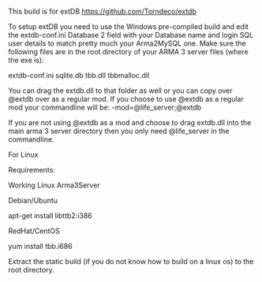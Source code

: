 This build is for extDB https://github.com/Torndeco/extdb

To setup extDB you need to use the Windows pre-compiled build and edit the extdb-conf.ini Database 2 field with your Database name and login SQL user details to match pretty much your Arma2MySQL one.
Make sure the following files are in the root directory of your ARMA 3 server files (where the exe is):

extdb-conf.ini
sqlite.db
tbb.dll
tbbmalloc.dll

You can drag the extdb.dll to that folder as well or you can copy over @extdb over as a regular mod. If you choose to use @extdb as a regular mod your commandline will be:
-mod=@life_server;@extdb

If you are not using @extdb as a mod and choose to drag extdb.dll into the main arma 3 server directory then you only need @life_server in the commandline.

For Linux

Requirements:

Working Linux Arma3Server

Debian/Ubuntu

apt-get install libttb2:i386

RedHat/CentOS

yum install tbb.i686

Extract the static build (if you do not know how to build on a linux os) to the root directory.
